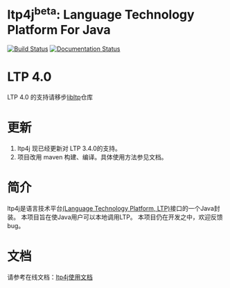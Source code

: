 ltp4j<sup>beta</sup>: Language Technology Platform For Java
============================================

[![Build Status](https://travis-ci.org/HIT-SCIR/ltp4j.svg?branch=integrate-test)](https://travis-ci.org/HIT-SCIR/ltp4j)
[![Documentation Status](https://readthedocs.org/projects/ltp/badge/?version=latest)](http://ltp4j.readthedocs.org/en/neoltp4j/?badge=neoltp4j)

# LTP 4.0
LTP 4.0 的支持请移步[libltp](https://github.com/HIT-SCIR/libltp)仓库

# 更新

1. ltp4j 现已经更新对 LTP 3.4.0的支持。
2. 项目改用 maven 构建、编译。具体使用方法参见文档。

# 简介

ltp4j是语言技术平台[(Language Technology Platform, LTP)](https://github.com/HIT-SCIR/ltp)接口的一个Java封装。
本项目旨在使Java用户可以本地调用LTP。
本项目仍在开发之中，欢迎反馈bug。

# 文档

请参考在线文档：[ltp4j使用文档](http://ltp4j.readthedocs.io)

